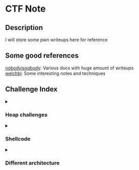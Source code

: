 # CTF Note

## Description  
I will store some pwn writeups here for reference

## Some good references

[nobodyisnobody](https://github.com/nobodyisnobody/): Various docs with huge amount of writeups  
[welchbj](https://github.com/welchbj/ctf/blob/master/docs/binary-exploitation.md): Some interesting notes and techniques

## Challenge Index

<details>
<summary><h3>Heap challenges</h3></summary>
<p>

</p>
</details>

<details>
<summary><h3>Shellcode</h3></summary>
<p>
  
***Amateurs CTF 2024*** --> [baby-sandbox](https://hyggehalcyon.gitbook.io/page/ctfs/2024/amateursctf)  
> Shellcode using `sysenter` to escape sandbox where syscall are forbidden
> 
> Using register `xmm` to deal with deleted register

</p>
</details>

<details>
<summary><h3>Different architecture</h3></summary>
<p>

</p>
</details>
